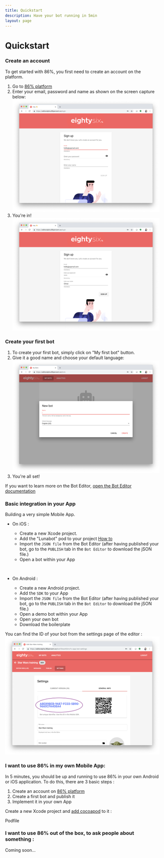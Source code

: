 ```yaml
---
title: Quickstart
description: Have your bot running in 5min
layout: page
---
```


# Quickstart

### Create an account

To get started with 86%, you first need to create an account on the platform.
1. Go to [86% platform](https://editor.86percent.co)
2. Enter your email, password and name as shown on the screen capture below: 
![Sign up on 86percent.co](/resources/signup.png)
3. You're in!
![Connected to 86percent.co](/resources/justLoggedIn.png) 

### Create your first bot

1. To create your first bot, simply click on "My first bot" button.
2. Give it a good name and choose your default language:
![Connected to 86percent.co](/resources/giveItAName.png) 
3. You're all set!

If you want to learn more on the Bot Editor, [open the Bot Editor documentation](editor.md)

### Basic integration in your App 

Building a very simple Mobile App.

* On iOS : 
    * Create a new Xcode project. 
    * Add the "Lunabot" pod to your project 
[How to](https://guides.cocoapods.org/using/using-cocoapods.html)    
    * Import the `JSON file` from the Bot Editor (after having published your bot, go to the `PUBLISH` tab in the `Bot Editor` to download the jSON file.) 
    * Open a bot within your App
    
    ```swift
        
    ```

* On Android : 
    * Create a new Android project. 
    * Add the `SDK` to your App
    * Import the `JSON file` from the Bot Editor (after having published your bot, go to the `PUBLISH` tab in the `Bot Editor` to download the jSON file.) 
    * Open a demo bot within your App 
    * Open your own bot
    * Download the boilerplate 
         
You can find the ID of your bot from the settings page of the editor : 
![Find the ID of your bot from the Web Editor](/resources/botID.png)      


### I want to use 86% in my own Mobile App:
In 5 minutes, you should be up and running to use 86% in your own Android or iOS application. To do this, there are 3 basic steps : 

1. Create an account on [86% platform](https://editor.86percent.co)
2. Create a first bot and publish it 
3. Implement it in your own App 

Create a new Xcode project and [add cocoapod](https://guides.cocoapods.org/using/using-cocoapods) to it :

Podfile

### I want to use 86% out of the box, to ask people about something : 
Coming soon... 